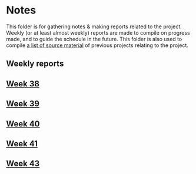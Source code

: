 # Notes

This folder is for gathering notes & making reports related to the project. Weekly (or at least almost weekly) reports are made to compile on progress made, and to guide the schedule in the future. This folder is also used to compile [a list of source material](source_material.md) of previous projects relating to the project.

## Weekly reports

## [Week 38](week38.md)
## [Week 39](week39.md)
## [Week 40](week40.md)
## [Week 41](week41.md)
## [Week 43](week43.md)
